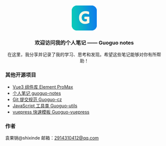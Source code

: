 <div align="center" style="margin-top: 150px;">
  <a href="https://github.com/shaojintian/Best_README_template/">
    <img src="./.vuepress/public/logo.png" alt="Logo" width="80" height="80">
  </a>

<h3 align="center">欢迎访问我的个人笔记 —— Guoguo notes</h3>
  <p align="center">
    在这里，我分享并记录了我的学习、思考和发现。希望这些笔记能够对你有所帮助！
  </p>
</div>

<!-- 欢迎大家批评 -->

### 其他开源项目

- [Vue3 组件库 Element ProMax](https://shixindea.github.io/element-promax-docs/en-US/)
- [个人笔记 guoguo-notes](https://shixindea.github.io/guoguo-notes/)
- [Git 提交规范 Guoguo-cz](https://www.npmjs.com/package/@shixinde/guoguo-cz)
- [JavaScript 工具类 Guoguo-utils](https://shixindea.github.io/shixinde-utils/)
- [vuepress 快速模板 Guoguo-vuepress](https://www.npmjs.com/package/@shixinde/vuepress-theme-init)

### 作者

袁果锅@shixinde
邮箱：2914310412@qq.com

